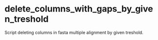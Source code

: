 # delete_columns_with_gaps_by_given_treshold
Script deleting columns in fasta multiple alignment by given treshold.
